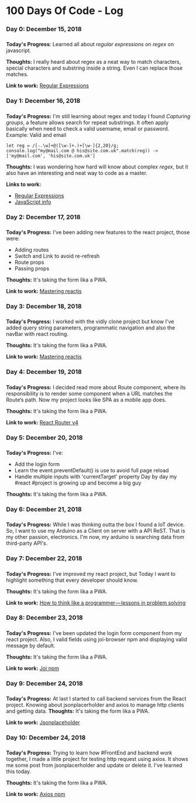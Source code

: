 # 100 Days Of Code - Log

### Day 0: December 15, 2018
##### 

**Today's Progress**: Learned all about *regular expressions* on *regex* on javascript.

**Thoughts:** I really heard about regex as a neat way to match characters, special characters and substring inside a string. Even I can replace those matches.

**Link to work:** [Regular Expressions](https://developer.mozilla.org/en-US/docs/Web/JavaScript/Guide/Regular_Expressions)

### Day 1: December 16, 2018
#####

**Today's Progress:** I'm still learning about regex and today I found *Capturing groups*, a feature allows search for repeat substrings.
It often apply basically when need to check a valid username, email or password.
Example: Valid and email
```
let reg = /[-.\w]+@([\w-]+.)+[\w-]{2,20}/g;
console.log("my@mail.com @ his@site.com.uk".match(reg)) -> ['my@mail.com', 'his@site.com.uk']
```

**Thoughts:** I was wondering how hard will know about complex *regex*, but it also have an interesting and neat way to code as a master.

**Links to work:** 
* [Regular Expressions](https://developer.mozilla.org/en-US/docs/Web/JavaScript/Guide/Regular_Expressions)
* [JavaScript info](https://javascript.info/regular-expressions)

### Day 2: December 17, 2018
#####

**Today's Progress:** I've been adding new features to the react project, those were:
* Adding routes 
* Switch and Link to avoid re-refresh
* Route props
* Passing props

**Thoughts:** It's taking the form lika a PWA.

**Link to work:** [Mastering reactjs](https://codewithmosh.com/p/mastering-react)

### Day 3: December 18, 2018
#####

**Today's Progress:** I worked with the vidly clone project but know I've added query string parameters, programmatic navigation and also the navBar with react routing.

**Thoughts:** It's taking the form lika a PWA.

**Link to work:** [Mastering reactjs](https://codewithmosh.com/p/mastering-react)

### Day 4: December 19, 2018
#####

**Today's Progress:** I decided read more about Route component, where its responsibility is to render some component when a URL matches the Route‘s path. Now my project looks like SPA as a mobile app does.

**Thoughts:** It's taking the form lika a PWA.

**Link to work:** [React Router v4](https://blog.pusher.com/getting-started-with-react-router-v4/)

### Day 5: December 20, 2018
#####

**Today's Progress:** I've:
* Add the login form
* Learn the event.preventDefault() is use to avoid full page reload
* Handle multiple inputs with 'currentTarget' property
Day by day my #react #project is growing up and become a big guy

**Thoughts:** It's taking the form lika a PWA.

### Day 6: December 21, 2018
#####

**Today's Progress:**  While I was thinking outta the box I found a IoT device. So, I want to use my Arduino as a Client on server with a API ReST. That is my other passion, electronics. I'm now, my arduino is searching data from third-party API's.

### Day 7: December 22, 2018
#####

**Today's Progress:**  I've  improved my react project, but Today I want to highlight something that every developer should know.

**Thoughts:** It's taking the form lika a PWA.

**Link to work:** [How to think like a programmer — lessons in problem solving](https://medium.freecodecamp.org/how-to-think-like-a-programmer-lessons-in-problem-solving-d1d8bf1de7d2)

### Day 8: December 23, 2018
#####

**Today's Progress:** I've been updated the login form component from my react project. Also, I valid fields using joi-browser npm and displaying valid message by default.

**Thoughts:** It's taking the form lika a PWA.

**Link to work:** [Joi npm](https://bit.ly/2IB3ynC)

### Day 9: December 24, 2018
#####

**Today's Progress:** At last I started to call backend services from the React project. Knowing about jsonplacerholder and axios to manage http clients and getting data.
**Thoughts:** It's taking the form lika a PWA.

**Link to work:** [Jsonplaceholder](https://bit.ly/2g84osK)

### Day 10: December 24, 2018
#####

**Today's Progress:** Trying to learn how #FrontEnd and backend work together, I made a little project for testing http request using axios. It shows me some post from jsonplacerholder and update or delete it. I've learned this today.

**Thoughts:** It's taking the form lika a PWA.

**Link to work:** [Axios npm](https://bit.ly/2rSf9Yq)
